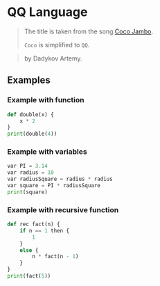 # QQ Language

> The title is taken from the song [Coco Jambo](https://www.youtube.com/watch?v=EScLmWJs82I).
>
> `Coco` is simplified to `QQ`.

> by Dadykov Artemy.

## Examples

### Example with function

```python
def double(x) {
    x * 2
}
print(double(4))
```

### Example with variables

```python
var PI = 3.14
var radius = 10
var radiusSquare = radius * radius
var square = PI * radiusSquare
print(square)
```

### Example with recursive function

```python
def rec fact(n) {
    if n == 1 then {
        1
    }
    else {
        n * fact(n - 1)
    }
}
print(fact(5))
```